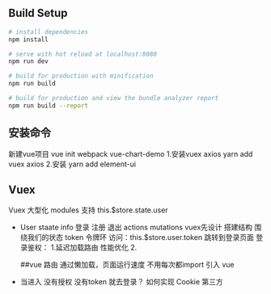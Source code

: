 
## Build Setup

``` bash
# install dependencies
npm install

# serve with hot reload at localhost:8080
npm run dev

# build for production with minification
npm run build

# build for production and view the bundle analyzer report
npm run build --report
```


## 安装命令
新建vue项目   vue init webpack vue-chart-demo
1.安装vuex axios  yarn add vuex axios 
2.安装  yarn add element-ui


## Vuex
Vuex 大型化 modules 支持   this.$store.state.user

- User 
 staate info 登录 注册 退出
 actions
 mutations
 vuex先设计 搭建结构 围绕我们的状态 
 token 令牌环  访问：this.$store.user.token 跳转到登录页面
 登录鉴权：
    1.延迟加载路由 性能优化
    2.




  ##vue 路由 通过懒加载，页面运行速度  不用每次都import 引入 vue

- 当进入 没有授权 没有token  就去登录？ 如何实现
  Cookie 第三方